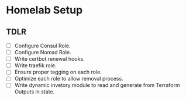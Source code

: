 # Homelab Setup

## TDLR

- [ ] Configure Consul Role.
- [ ] Configure Nomad Role.
- [ ] Write certbot renewal hooks.
- [ ] Write traefik role.
- [ ] Ensure proper tagging on each role.
- [ ] Optimize each role to allow removal process.
- [ ] Write dynamic invetory module to read and generate from Terraform Outputs in state.
